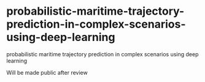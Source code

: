 # probabilistic-maritime-trajectory-prediction-in-complex-scenarios-using-deep-learning
probabilistic maritime trajectory prediction in complex scenarios using deep learning

Will be made public after review
